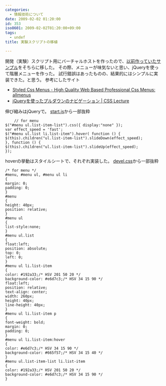 ```yaml
---
categories:
  - 情報技術について
date: 2009-02-02 01:20:00
id: 353
iso8601: 2009-02-02T01:20:00+09:00
tags:
  - undef
title: 実験スクリプトの移植

---
```


<p>開発（実験）スクリプト用にバーチャルホストを作ったので、<a href="http://nqou.net" target="_blank">以前作っていたサンプル</a>をそちらに移した。
その際、メニューが味気ないと思い、jQueryを使って階層メニューを作った。
試行錯誤はあったものの、結果的にはシンプルに実装できた。と思う。
参考にしたサイト</p>

<ul>
<li><a href="http://www.styledmenus.com/search/label/allmenus" target="_blank">Styled Css Menus - High Quality Web Based Professional Css Menus: allmenus</a></li>
<li><a href="http://www.css-lecture.com/log/javascript/009.html" target="_blank">jQueryを使ったプルダウンのナビゲーション | CSS Lecture</a></li>
</ul>

<p>
伸び縮みはjQueryで。
<a href="http://www.nishimiyahara.net" target="_blank">start.js</a>から一部抜粋</p>

<pre><code>    // for menu
&#36;(&#34;#menu ul.list-item-list&#34;).css({ display:&#34;none&#34; });
var effect_speed = 'fast';
&#36;(&#34;#menu ul.list li.list-item&#34;).hover( function () {
&#36;(this).children(&#34;ul.list-item-list&#34;).slideDown(effect_speed);
}, function () {
&#36;(this).children(&#34;ul.list-item-list&#34;).slideUp(effect_speed);
});</code></pre>

<p>hoverの挙動はスタイルシートで、それぞれ実装した。
<a href="http://www.nishimiyahara.net" target="_blank">devel.css</a>から一部抜粋</p>

<pre><code>/* for menu */
#menu, #menu ul, #menu ul li
{
margin: 0;
padding: 0;
}
#menu
{
height: 40px;
position: relative;
}
#menu ul
{
list-style:none;
}
#menu ul.list
{
float:left;
position: absolute;
top: 0;
left: 0;
}
#menu ul li.list-item
{
color: #192a33;/* HSV 201 50 20 */
background-color: #e6d7c3;/* HSV 34 15 90 */
float:left;
position: relative;
text-align: center;
width: 260px;
height: 40px;
line-height: 40px;
}
#menu ul li.list-item p
{
font-weight: bold;
margin: 0;
padding: 0;
}
#menu ul li.list-item:hover
{
color: #e6d7c3;/* HSV 34 15 90 */
background-color: #665f57;/* HSV 34 15 40 */
}
#menu ul.list-item-list li.list-item
{
color: #192a33;/* HSV 201 50 20 */
background-color: #e6d7c3;/* HSV 34 15 90 */
}</code></pre>
    	